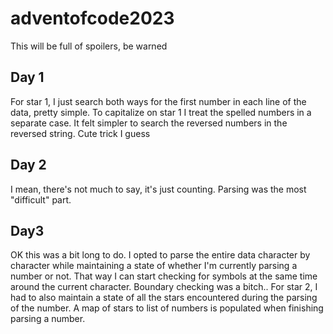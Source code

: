 # adventofcode2023
This will be full of spoilers, be warned

## Day 1
For star 1, I just search both ways for the first number in each line of the data, pretty simple.
To capitalize on star 1 I treat the spelled numbers in a separate case. It felt simpler to search the reversed numbers in the reversed string. Cute trick I guess

## Day 2
I mean, there's not much to say, it's just counting. Parsing was the most "difficult" part.

## Day3
OK this was a bit long to do. I opted to parse the entire data character by character while maintaining a state of whether I'm currently parsing a number or not. That way I can start checking for symbols at the same time around the current character. Boundary checking was a bitch..
For star 2, I had to also maintain a state of all the stars encountered during the parsing of the number. A map of stars to list of numbers is populated when finishing parsing a number.
